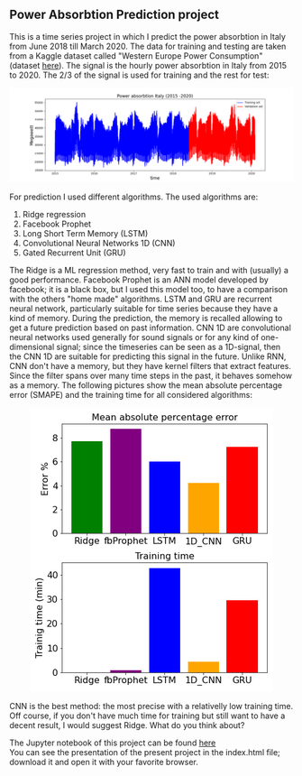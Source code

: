 
## Power Absorbtion Prediction project

This is a time series project in which I predict the power absorbtion in Italy from June 2018 till March 2020.
The data for training and testing are taken from a Kaggle dataset called "Western Europe Power Consumption" (dataset [here](https://www.kaggle.com/francoisraucent/western-europe-power-consumption)). 
The signal is the hourly power absorbtion in Italy from 2015 to 2020. The 2/3 of the signal is used for training and the rest for test:


<p align="center">
<img src="./images/power_absorbtion.png" hight="700", width="700">
</p>

For prediction I used different algorithms. The used algorithms are:
1) Ridge regression 
2) Facebook Prophet 
3) Long Short Term Memory (LSTM) 
4) Convolutional Neural Networks 1D (CNN) 
3) Gated Recurrent Unit (GRU) 

The Ridge is a ML regression method, very fast to train and with (usually) a good performance. Facebook Prophet is an ANN model 
developed by facebook; it is a black box, but I used this model too, to have a comparison with the others "home made" algorithms.
LSTM and GRU are recurrent neural network, particularly suitable for time series because they have a kind of memory. During the prediction, the memory is recalled allowing to get a future prediction based on past information. CNN 1D are convolutional neural networks used generally for
sound signals or for any kind of one-dimensional signal; since the timeseries can be seen as a 1D-signal, then the CNN 1D are suitable for
predicting this signal in the future. Unlike RNN, CNN don't have a memory, but they have kernel filters that extract features. Since the filter
spans over many time steps in the past, it behaves somehow as a memory. 
The following pictures show the mean absolute percentage error (SMAPE) and the training time for all considered algorithms:

<p align="center">
<img src="./images/smape_last.png" >
</p>

CNN is the best method: the most precise with a relativelly low training time. Off course, if you don't have much time for training but
still want to have a decent result, I would suggest Ridge. What do you think about? 

The Jupyter notebook of this project can be found [here](./notebooks/time_series_final_prj.ipynb)  
You can see the presentation of the present project in the index.html file; download it and open it with your favorite browser.  

